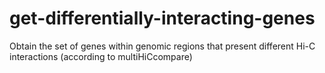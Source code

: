 # get-differentially-interacting-genes
Obtain the set of genes within genomic regions that present different Hi-C interactions (according to multiHiCcompare)
